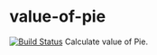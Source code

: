 # value-of-pie
[![Build Status](http://ec2-3-140-156-244.us-east-2.compute.amazonaws.com/buildStatus/icon?job=value-of-pie)](http://ec2-3-140-156-244.us-east-2.compute.amazonaws.com/job/value-of-pie/)
Calculate value of Pie.
